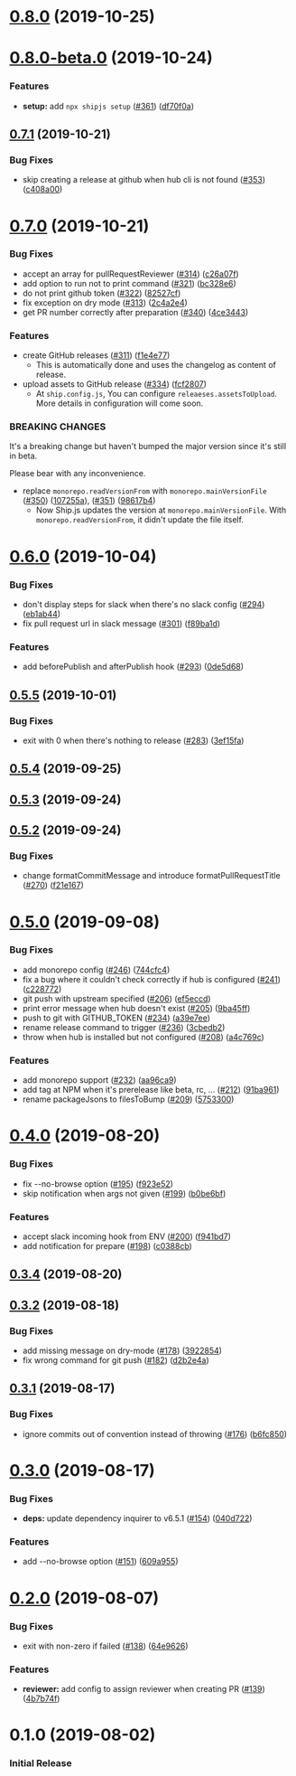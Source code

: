 # [0.8.0](https://github.com/algolia/shipjs/compare/v0.8.0-beta.0...v0.8.0) (2019-10-25)



# [0.8.0-beta.0](https://github.com/algolia/shipjs/compare/v0.7.1...v0.8.0-beta.0) (2019-10-24)


### Features

* **setup:** add `npx shipjs setup` ([#361](https://github.com/algolia/shipjs/issues/361)) ([df70f0a](https://github.com/algolia/shipjs/commit/df70f0a))



## [0.7.1](https://github.com/algolia/shipjs/compare/v0.7.0...v0.7.1) (2019-10-21)


### Bug Fixes

* skip creating a release at github when hub cli is not found ([#353](https://github.com/algolia/shipjs/issues/353)) ([c408a00](https://github.com/algolia/shipjs/commit/c408a00))



# [0.7.0](https://github.com/algolia/shipjs/compare/v0.6.0...v0.7.0) (2019-10-21)

### Bug Fixes

- accept an array for pullRequestReviewer ([#314](https://github.com/algolia/shipjs/issues/314)) ([c26a07f](https://github.com/algolia/shipjs/commit/c26a07f))
- add option to run not to print command ([#321](https://github.com/algolia/shipjs/issues/321)) ([bc328e6](https://github.com/algolia/shipjs/commit/bc328e6))
- do not print github token ([#322](https://github.com/algolia/shipjs/issues/322)) ([82527cf](https://github.com/algolia/shipjs/commit/82527cf))
- fix exception on dry mode ([#313](https://github.com/algolia/shipjs/issues/313)) ([2c4a2e4](https://github.com/algolia/shipjs/commit/2c4a2e4))
- get PR number correctly after preparation ([#340](https://github.com/algolia/shipjs/issues/340)) ([4ce3443](https://github.com/algolia/shipjs/commit/4ce3443))

### Features

- create GitHub releases ([#311](https://github.com/algolia/shipjs/issues/311)) ([f1e4e77](https://github.com/algolia/shipjs/commit/f1e4e77))
  - This is automatically done and uses the changelog as content of release.
- upload assets to GitHub release ([#334](https://github.com/algolia/shipjs/issues/334)) ([fcf2807](https://github.com/algolia/shipjs/commit/fcf2807))
  - At `ship.config.js`, You can configure `releaeses.assetsToUpload`. More details in configuration will come soon.

### BREAKING CHANGES

It's a breaking change but haven't bumped the major version since it's still in beta.

Please bear with any inconvenience.

- replace `monorepo.readVersionFrom` with `monorepo.mainVersionFile` ([#350](https://github.com/algolia/shipjs/issues/350)) ([107255a](https://github.com/algolia/shipjs/commit/107255a)), ([#351](https://github.com/algolia/shipjs/issues/351)) ([98617b4](https://github.com/algolia/shipjs/commit/98617b4))
  - Now Ship.js updates the version at `monorepo.mainVersionFile`. With `monorepo.readVersionFrom`, it didn't update the file itself.

# [0.6.0](https://github.com/algolia/shipjs/compare/v0.5.5...v0.6.0) (2019-10-04)

### Bug Fixes

- don't display steps for slack when there's no slack config ([#294](https://github.com/algolia/shipjs/issues/294)) ([eb1ab44](https://github.com/algolia/shipjs/commit/eb1ab44))
- fix pull request url in slack message ([#301](https://github.com/algolia/shipjs/issues/301)) ([f89ba1d](https://github.com/algolia/shipjs/commit/f89ba1d))

### Features

- add beforePublish and afterPublish hook ([#293](https://github.com/algolia/shipjs/issues/293)) ([0de5d68](https://github.com/algolia/shipjs/commit/0de5d68))

## [0.5.5](https://github.com/algolia/shipjs/compare/v0.5.4...v0.5.5) (2019-10-01)

### Bug Fixes

- exit with 0 when there's nothing to release ([#283](https://github.com/algolia/shipjs/issues/283)) ([3ef15fa](https://github.com/algolia/shipjs/commit/3ef15fa))

## [0.5.4](https://github.com/algolia/shipjs/compare/v0.5.3...v0.5.4) (2019-09-25)

## [0.5.3](https://github.com/algolia/shipjs/compare/v0.5.2...v0.5.3) (2019-09-24)

## [0.5.2](https://github.com/algolia/shipjs/compare/v0.5.1...v0.5.2) (2019-09-24)

### Bug Fixes

- change formatCommitMessage and introduce formatPullRequestTitle ([#270](https://github.com/algolia/shipjs/issues/270)) ([f21e167](https://github.com/algolia/shipjs/commit/f21e167))

# [0.5.0](https://github.com/algolia/shipjs/compare/v0.4.0...v0.5.0) (2019-09-08)

### Bug Fixes

- add monorepo config ([#246](https://github.com/algolia/shipjs/issues/246)) ([744cfc4](https://github.com/algolia/shipjs/commit/744cfc4))
- fix a bug where it couldn't check correctly if hub is configured ([#241](https://github.com/algolia/shipjs/issues/241)) ([c228772](https://github.com/algolia/shipjs/commit/c228772))
- git push with upstream specified ([#206](https://github.com/algolia/shipjs/issues/206)) ([ef5eccd](https://github.com/algolia/shipjs/commit/ef5eccd))
- print error message when hub doesn't exist ([#205](https://github.com/algolia/shipjs/issues/205)) ([9ba45ff](https://github.com/algolia/shipjs/commit/9ba45ff))
- push to git with GITHUB_TOKEN ([#234](https://github.com/algolia/shipjs/issues/234)) ([a39e7ee](https://github.com/algolia/shipjs/commit/a39e7ee))
- rename release command to trigger ([#236](https://github.com/algolia/shipjs/issues/236)) ([3cbedb2](https://github.com/algolia/shipjs/commit/3cbedb2))
- throw when hub is installed but not configured ([#208](https://github.com/algolia/shipjs/issues/208)) ([a4c769c](https://github.com/algolia/shipjs/commit/a4c769c))

### Features

- add monorepo support ([#232](https://github.com/algolia/shipjs/issues/232)) ([aa96ca9](https://github.com/algolia/shipjs/commit/aa96ca9))
- add tag at NPM when it's prerelease like beta, rc, ... ([#212](https://github.com/algolia/shipjs/issues/212)) ([91ba961](https://github.com/algolia/shipjs/commit/91ba961))
- rename packageJsons to filesToBump ([#209](https://github.com/algolia/shipjs/issues/209)) ([5753300](https://github.com/algolia/shipjs/commit/5753300))

# [0.4.0](https://github.com/algolia/shipjs/compare/v0.3.4...v0.4.0) (2019-08-20)

### Bug Fixes

- fix --no-browse option ([#195](https://github.com/algolia/shipjs/issues/195)) ([f923e52](https://github.com/algolia/shipjs/commit/f923e52))
- skip notification when args not given ([#199](https://github.com/algolia/shipjs/issues/199)) ([b0be6bf](https://github.com/algolia/shipjs/commit/b0be6bf))

### Features

- accept slack incoming hook from ENV ([#200](https://github.com/algolia/shipjs/issues/200)) ([f941bd7](https://github.com/algolia/shipjs/commit/f941bd7))
- add notification for prepare ([#198](https://github.com/algolia/shipjs/issues/198)) ([c0388cb](https://github.com/algolia/shipjs/commit/c0388cb))

## [0.3.4](https://github.com/algolia/shipjs/compare/v0.3.3...v0.3.4) (2019-08-20)

## [0.3.2](https://github.com/algolia/shipjs/compare/v0.3.1...v0.3.2) (2019-08-18)

### Bug Fixes

- add missing message on dry-mode ([#178](https://github.com/algolia/shipjs/issues/178)) ([3922854](https://github.com/algolia/shipjs/commit/3922854))
- fix wrong command for git push ([#182](https://github.com/algolia/shipjs/issues/182)) ([d2b2e4a](https://github.com/algolia/shipjs/commit/d2b2e4a))

## [0.3.1](https://github.com/algolia/shipjs/compare/v0.3.0...v0.3.1) (2019-08-17)

### Bug Fixes

- ignore commits out of convention instead of throwing ([#176](https://github.com/algolia/shipjs/issues/176)) ([b6fc850](https://github.com/algolia/shipjs/commit/b6fc850))

# [0.3.0](https://github.com/algolia/shipjs/compare/v0.2.0...v0.3.0) (2019-08-17)

### Bug Fixes

- **deps:** update dependency inquirer to v6.5.1 ([#154](https://github.com/algolia/shipjs/issues/154)) ([040d722](https://github.com/algolia/shipjs/commit/040d722))

### Features

- add --no-browse option ([#151](https://github.com/algolia/shipjs/issues/151)) ([609a955](https://github.com/algolia/shipjs/commit/609a955))

# [0.2.0](https://github.com/algolia/shipjs/compare/v0.1.1...v0.2.0) (2019-08-07)

### Bug Fixes

- exit with non-zero if failed ([#138](https://github.com/algolia/shipjs/issues/138)) ([64e9626](https://github.com/algolia/shipjs/commit/64e9626))

### Features

- **reviewer:** add config to assign reviewer when creating PR ([#139](https://github.com/algolia/shipjs/issues/139)) ([4b7b74f](https://github.com/algolia/shipjs/commit/4b7b74f))

# 0.1.0 (2019-08-02)

### Initial Release
